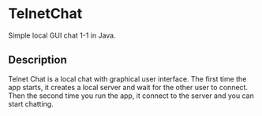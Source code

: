 # TelnetChat
Simple local GUI chat 1-1 in Java.

## Description
Telnet Chat is a local chat with graphical user interface. 
The first time the app starts, it creates a local server and wait for the other user to connect.
Then the second time you run the app, it connect to the server and you can start chatting. 